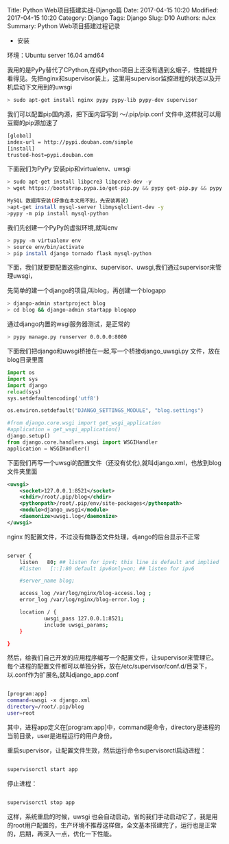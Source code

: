Title: Python Web项目搭建实战-Django篇
Date: 2017-04-15 10:20
Modified: 2017-04-15 10:20
Category: Django
Tags: Django
Slug: D10
Authors: nJcx
Summary: Python Web项目搭建过程记录
- 安装

环境：Ubuntu server 16.04 amd64

我用的是PyPy替代了CPython,在纯Python项目上还没有遇到幺蛾子，性能提升看得见。先把nginx和supervisor装上，这里用supervisor监控进程的状态以及开机启动下文用到的uwsgi

```bash
> sudo apt-get install nginx pypy pypy-lib pypy-dev supervisor
```
我们可以配置pip国内源，把下面内容写到 ～/.pip/pip.conf 文件中,这样就可以用豆瓣的pip源加速了

```bash
[global]
index-url = http://pypi.douban.com/simple
[install]
trusted-host=pypi.douban.com
```
下面我们为PyPy 安装pip和virtualenv、uwsgi
```python 
> sudo apt-get install libpcre3 libpcre3-dev -y
> wget https://bootstrap.pypa.io/get-pip.py && pypy get-pip.py && pypy -m pip install virtualenv uwsgi

```

```bash
MySQL 数据库安装(好像在本文用不到，先安装再说)
>apt-get install mysql-server libmysqlclient-dev -y
>pypy -m pip install mysql-python
```
我们先创建一个PyPy的虚拟环境,就叫env

```bash
> pypy -m virtualenv env
> source env/bin/activate
> pip install django tornado flask mysql-python

```
下面，我们就要要配置这些nginx、supervisor、uwsgi,我们通过supervisor来管理uwsgi，

先简单的建一个django的项目,叫blog，再创建一个blogapp

```bash
> django-admin startproject blog
> cd blog && django-admin startapp blogapp
```

通过django内置的wsgi服务器测试，是正常的

```bash
> pypy manage.py runserver 0.0.0.0:8080
```

下面我们把django和uwsgi桥接在一起,写一个桥接django_uwsgi.py 文件，放在blog目录里面

```python
import os
import sys
import django
reload(sys)
sys.setdefaultencoding('utf8')

os.environ.setdefault("DJANGO_SETTINGS_MODULE", "blog.settings")

#from django.core.wsgi import get_wsgi_application
#application = get_wsgi_application()
django.setup()
from django.core.handlers.wsgi import WSGIHandler
application = WSGIHandler()

```
下面我们再写一个uwsgi的配置文件（还没有优化),就叫django.xml，也放到blog文件夹里面
```xml
<uwsgi>
    <socket>127.0.0.1:8521</socket>
    <chdir>/root/.pip/blog</chdir>
    <pythonpath>/root/.pip/env/site-packages</pythonpath>
    <module>django_uwsgi</module>
    <daemonize>uwsgi.log</daemonize>
</uwsgi>
```
nginx 的配置文件，不过没有做静态文件处理，django的后台显示不正常
```bash

server {
    listen   80; ## listen for ipv4; this line is default and implied
    #listen   [::]:80 default ipv6only=on; ## listen for ipv6

    #server_name blog;

    access_log /var/log/nginx/blog-access.log ;
    error_log /var/log/nginx/blog-error.log ;

    location / {
            uwsgi_pass 127.0.0.1:8521;
            include uwsgi_params;
    }

}
```
然后，给我们自己开发的应用程序编写一个配置文件，让supervisor来管理它。每个进程的配置文件都可以单独分拆，放在/etc/supervisor/conf.d/目录下，以.conf作为扩展名,就叫django_app.conf
```bash

[program:app]
command=uwsgi -x django.xml
directory=/root/.pip/blog
user=root

```
其中，进程app定义在[program:app]中，command是命令，directory是进程的当前目录，user是进程运行的用户身份。

重启supervisor，让配置文件生效，然后运行命令supervisorctl启动进程：
```bash

supervisorctl start app
```
停止进程：
```bash

supervisorctl stop app

```

这样，系统重启的时候，uwsgi 也会自动启动，省的我们手动启动它了，我是用的root用户配置的，生产环境不推荐这样做，全文基本搭建完了，运行也是正常的，后期，再深入一点，优化一下性能。

